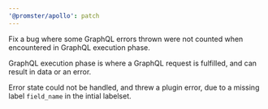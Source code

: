 ```yaml
---
'@promster/apollo': patch
---
```


Fix a bug where some GraphQL errors thrown were not counted when
encountered in GraphQL execution phase.

GraphQL execution phase is where a GraphQL request is fulfilled, and
can result in data or an error.

Error state could not be handled, and threw a plugin error, due to a
missing label `field_name` in the intial labelset.
